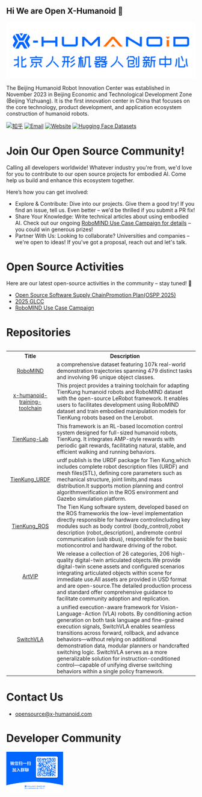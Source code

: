 ## Hi We are Open X-Humanoid 👋
![logo](./static/logo.png)

The Beijing Humanoid Robot Innovation Center was established in November 2023 in Beijing Economic and Technological Development Zone (Beijing Yizhuang). It is the first innovation center in China that focuses on the core technology, product development, and application ecosystem construction of humanoid robots.

[![知乎](https://img.shields.io/badge/知乎-主页-blue?logo=zhihu&logoColor=white)](https://www.zhihu.com/people/85-97-42-12)
[![Email](https://img.shields.io/badge/Email-x--humanoid-red?logo=gmail&logoColor=white)](mailto:github@x-humanoid.com)
[![Website](https://img.shields.io/badge/Website-OpenSource-green?logo=internet-explorer&logoColor=white)](https://opensource.x-humanoid-cloud.com/)
[![Hugging Face Datasets](https://img.shields.io/badge/Hugging%20Face-Datasets-yellow)](https://huggingface.co/datasets/x-humanoid-robomind/RoboMIND)

# Join Our Open Source Community!​
Calling all developers worldwide! Whatever industry you're from, we'd love for you to contribute to our open source projects for embodied AI. Come help us build and enhance this ecosystem together.

Here’s how you can get involved:

- ​​Explore & Contribute:​​ Dive into our projects. Give them a good try! If you find an issue, tell us. Even better – we'd be thrilled if you submit a PR fix!  
- ​​Share Your Knowledge:​​ Write technical articles about using embodied AI. Check out our ongoing [RoboMIND Use Case Campaign for details](https://opensource.x-humanoid-cloud.com/forum.php?mod=viewthread&tid=216&extra=page%3D1) – you could win generous prizes!
- ​​Partner With Us:​​ Looking to collaborate? Universities and companies – we're open to ideas! If you've got a proposal, reach out and let's talk.

# Open Source Activities
​​Here are our latest open-source activities in the community – stay tuned! 🚀

- [Open Source Software Supply ChainPromotion Plan(OSPP 2025)](https://summer-ospp.ac.cn/org/prodetail/2574e0390?list=org&navpage=org)
- [2025 GLCC](https://www.gitlink.org.cn/glcc/2025/projects)
- [RoboMIND Use Case Campaign](https://opensource.x-humanoid-cloud.com/forum.php?mod=viewthread&tid=216&extra=page%3D1)


# Repositories
<table><tbody>

<table class="table table-striped table-bordered table-vcenter"/>
    <tbody>
    <tr><th> Title </th> <th>Description</th>
    <tr>
       <td align="center" > <a href="https://x-humanoid-robomind.github.io/">RoboMIND</a></td>
        <td>  a comprehensive dataset featuring 107k real-world demonstration trajectories spanning 479 distinct tasks and involving 96 unique object classes.<br></a></td>
     <tr>
         <td align="center" > <a href="https://github.com/Open-X-Humanoid/x-humanoid-training-toolchain">x-humanoid-training-toolchain</a></td>
        <td>This project provides a training toolchain for adapting TienKung humanoid robots and RoboMIND dataset with the open-source LeRobot framework. It enables users to facilitates development using RoboMIND dataset and train embodied manipulation models for TienKung robots based on the Lerobot.<br></a></td>
    </tr>
    <tr>
          <td align="center" > <a href="https://github.com/Open-X-Humanoid/TienKung-Lab">TienKung-Lab</a></td>
        <td> This framework is an RL-based locomotion control system designed for full-sized humanoid robots, TienKung. It integrates AMP-style rewards with periodic gait rewards, facilitating natural, stable, and efficient walking and running behaviors.<br></a></td>
    </tr>
    <tr>
         <td align="center" > <a href="https://github.com/Open-X-Humanoid/TienKung_URDF">TienKung_URDF</a></td>
        <td>urdf publish is the URDF package for Tien Kung,which includes complete robot description files (URDF) and mesh files(STL), defining core parameters such as mechanical structure, joint limits,and mass distribution.lt supports motion planning and control algorithmverification in the ROS environment and Gazebo simulation platform.<br></a></td>
    </tr>
     <tr>
          <td align="center" > <a href="https://github.com/Open-X-Humanoid/TienKung_ROS">TienKung_ROS</a></td>
        <td>The Tien Kung software system, developed based on the ROS frameworkis the low-level implementation directly responsible for hardware controlincluding key modules such as body control (body_control),robot description (robot_description), andremote control communication (usb sbus), responsible for the basic motioncontrol and hardware driving of the robot.<br></a></td>
    </tr>
     <tr>
          <td align="center" > <a href="https://huggingface.co/datasets/x-humanoid-robomind/ArtVIP">ArtVIP</a></td>
        <td> We release a collection of 26 categories, 206 high-quality digital-twin articulated objects.We provide digital-twin scene assets and configured scenarios integrating articulated objects within scene for immediate use.All assets are provided in USD format and are open-source.The detailed production process and standard offer comprehensive guidance to facilitate community adoption and replication.<br></a></td>
    </tr>
     <tr>
          <td align="center" > <a href="https://switchvla.github.io/">SwitchVLA</a></td>
        <td> a unified execution-aware framework for Vision-Language-Action (VLA) robots. By conditioning action generation on both task language and fine-grained execution signals, SwitchVLA enables seamless transitions across forward, rollback, and advance behaviors—without relying on additional demonstration data, modular planners or handcrafted switching logic. SwitchVLA serves as a more generalizable solution for instruction-conditioned control—capable of unifying diverse switching behaviors within a single policy framework.<br></a></td>
    </tr>
    </tr>
    </tbody>
</table>

# Contact Us
- opensource@x-humanoid.com

# Developer Community
<img src="./static/qrcode.png" border=0 width=30%>

